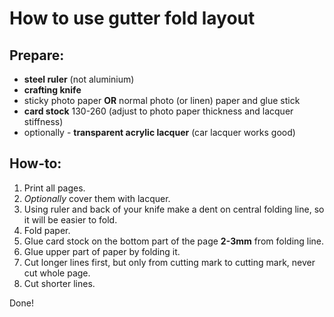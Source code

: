 # How to use gutter fold layout

## Prepare:

* **steel ruler** (not aluminium)
* **crafting knife**
* sticky photo paper **OR** normal photo (or linen) paper and glue stick
* **card stock** 130-260 (adjust to photo paper thickness and lacquer stiffness)
* optionally - **transparent acrylic lacquer** (car lacquer works good)

## How-to:

1. Print all pages.
2. *Optionally* cover them with lacquer.
3. Using ruler and back of your knife make a dent on central folding line, so it will be easier to fold.
4. Fold paper.
5. Glue card stock on the bottom part of the page **2-3mm** from folding line.
6. Glue upper part of paper by folding it.
7. Cut longer lines first, but only from cutting mark to cutting mark, never cut whole page.
8. Cut shorter lines.

Done!

